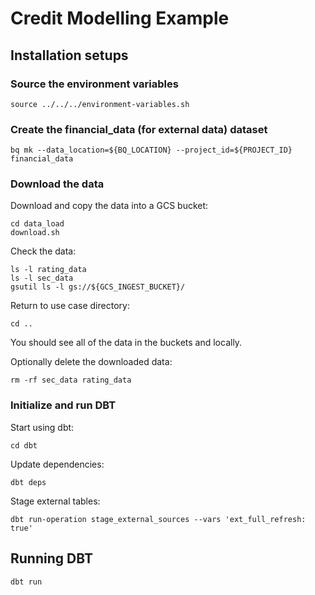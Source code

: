 # Credit Modelling Example

## Installation setups

### Source the environment variables 

```
source ../../../environment-variables.sh
```

### Create the financial_data (for external data) dataset

```
bq mk --data_location=${BQ_LOCATION} --project_id=${PROJECT_ID} financial_data
```

### Download the data

Download and copy the data into a GCS bucket:
```
cd data_load
download.sh
```

Check the data:
```
ls -l rating_data
ls -l sec_data
gsutil ls -l gs://${GCS_INGEST_BUCKET}/
```

Return to use case directory:
```
cd ..
```

You should see all of the data in the buckets and locally.

Optionally delete the downloaded data:
```
rm -rf sec_data rating_data
```

### Initialize and run DBT

Start using dbt:
```
cd dbt
```

Update dependencies:
```
dbt deps
```

Stage external tables:
```
dbt run-operation stage_external_sources --vars 'ext_full_refresh: true'
```

## Running DBT

```
dbt run
```
